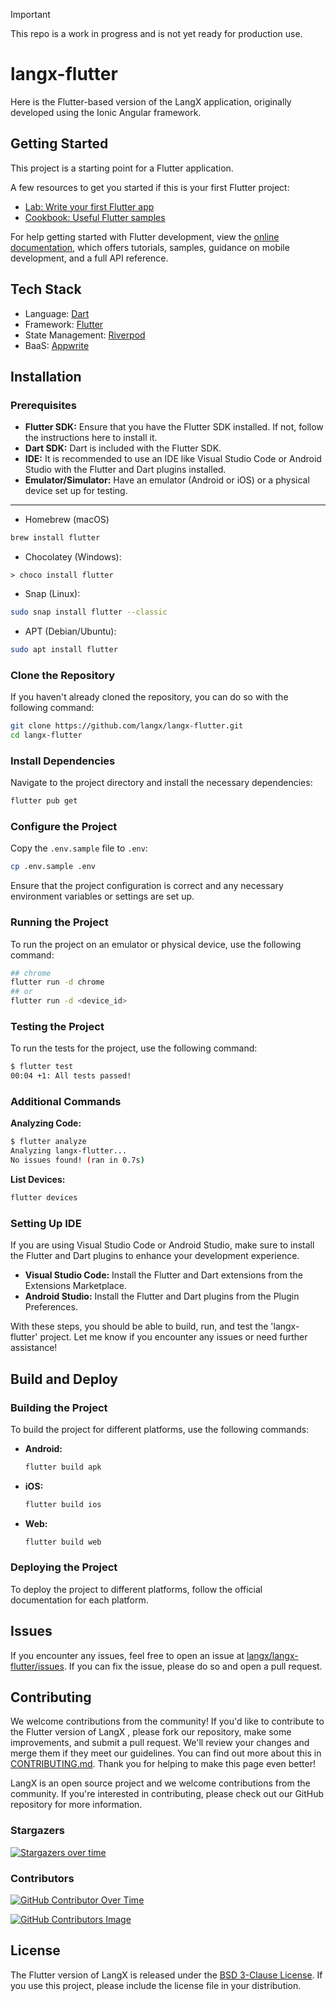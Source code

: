 > [!IMPORTANT]
> This repo is a work in progress and is not yet ready for production use.

# langx-flutter

Here is the Flutter-based version of the LangX application, originally developed using the Ionic Angular framework.

## Getting Started

This project is a starting point for a Flutter application.

A few resources to get you started if this is your first Flutter project:

- [Lab: Write your first Flutter app](https://docs.flutter.dev/get-started/codelab)
- [Cookbook: Useful Flutter samples](https://docs.flutter.dev/cookbook)

For help getting started with Flutter development, view the
[online documentation](https://docs.flutter.dev/), which offers tutorials,
samples, guidance on mobile development, and a full API reference.

## Tech Stack

- Language: [Dart](https://dart.dev/)
- Framework: [Flutter](https://flutter.dev/)
- State Management: [Riverpod](https://riverpod.dev/)
- BaaS: [Appwrite](https://appwrite.io/)

## Installation

### Prerequisites

- **Flutter SDK:** Ensure that you have the Flutter SDK installed. If not, follow the instructions here to install it.
- **Dart SDK:** Dart is included with the Flutter SDK.
- **IDE:** It is recommended to use an IDE like Visual Studio Code or Android Studio with the Flutter and Dart plugins installed.
- **Emulator/Simulator:** Have an emulator (Android or iOS) or a physical device set up for testing.

---

- Homebrew (macOS)

```sh
brew install flutter
```

- Chocolatey (Windows):

```choco
> choco install flutter
```

- Snap (Linux):

```sh
sudo snap install flutter --classic
```

- APT (Debian/Ubuntu):

```sh
sudo apt install flutter
```

### Clone the Repository

If you haven't already cloned the repository, you can do so with the following command:

```bash
git clone https://github.com/langx/langx-flutter.git
cd langx-flutter
```

### Install Dependencies

Navigate to the project directory and install the necessary dependencies:

```bash
flutter pub get
```

### Configure the Project

Copy the `.env.sample` file to `.env`:

```bash
cp .env.sample .env
```

Ensure that the project configuration is correct and any necessary environment variables or settings are set up.

### Running the Project

To run the project on an emulator or physical device, use the following command:

```bash
## chrome
flutter run -d chrome
## or
flutter run -d <device_id>
```

### Testing the Project

To run the tests for the project, use the following command:

```bash
$ flutter test
00:04 +1: All tests passed!
```

### Additional Commands

**Analyzing Code:**

```sh
$ flutter analyze
Analyzing langx-flutter...
No issues found! (ran in 0.7s)
```

**List Devices:**

```sh
flutter devices
```

### Setting Up IDE

If you are using Visual Studio Code or Android Studio, make sure to install the Flutter and Dart plugins to enhance your development experience.

- **Visual Studio Code:** Install the Flutter and Dart extensions from the Extensions Marketplace.
- **Android Studio:** Install the Flutter and Dart plugins from the Plugin Preferences.

With these steps, you should be able to build, run, and test the 'langx-flutter' project. Let me know if you encounter any issues or need further assistance!

## Build and Deploy

### Building the Project

To build the project for different platforms, use the following commands:

- **Android:**

  ```bash
  flutter build apk
  ```

- **iOS:**

  ```bash
  flutter build ios
  ```

- **Web:**

  ```bash
  flutter build web
  ```

### Deploying the Project

To deploy the project to different platforms, follow the official documentation for each platform.

## Issues

If you encounter any issues, feel free to open an issue at [langx/langx-flutter/issues](https://github.com/langx/langx-flutter/issues). If you can fix the issue, please do so and open a pull request.

## Contributing

We welcome contributions from the community! If you'd like to contribute to the Flutter version of LangX , please fork our repository, make some improvements, and submit a pull request. We'll review your changes and merge them if they meet our guidelines. You can find out more about this in [CONTRIBUTING.md](./CONTRIBUTING.md). Thank you for helping to make this page even better!

LangX is an open source project and we welcome contributions from the community. If you're interested in contributing, please check out our GitHub repository for more information.

### Stargazers

[![Stargazers over time](https://starchart.cc/langx/langx-flutter.svg?variant=adaptive)](https://starchart.cc/langx/langx-flutter)

### Contributors

[![GitHub Contributor Over Time](https://contributor-overtime-api.git-contributor.com/contributors-svg?chart=contributorOverTime&repo=langx/langx-flutter)](https://git-contributor.com?chart=contributorOverTime&repo=langx/langx-flutter)

[![GitHub Contributors Image](https://contrib.rocks/image?repo=langx/langx-flutter)](https://github.com/langx/langx-flutter/graphs/contributors)

## License

The Flutter version of LangX is released under the [BSD 3-Clause License](./LICENSE). If you use this project, please include the license file in your distribution.
